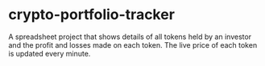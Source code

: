 # crypto-portfolio-tracker
A spreadsheet project that shows details of all tokens held by an investor and the profit and losses made on each token. The live price of each token is updated every minute.
